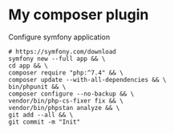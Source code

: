 # My composer plugin

Configure symfony application

```shell script
# https://symfony.com/download
symfony new --full app && \
cd app && \
composer require "php:^7.4" && \
composer update --with-all-dependencies && \
bin/phpunit && \
composer configure --no-backup && \
vendor/bin/php-cs-fixer fix && \
vendor/bin/phpstan analyze && \
git add --all && \
git commit -m "Init"
```
